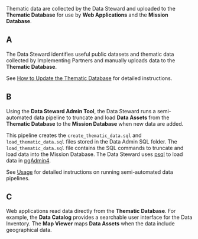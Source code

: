 Thematic data are collected by the Data Steward and uploaded to the **Thematic Database** for use by **Web Applications** and the **Mission Database**.

## A
The Data Steward identifies useful public datasets and thematic data collected by Implementing Partners and manually uploads data to the **Thematic Database**.

See [How to Update the Thematic Database](../../../usage/update-thematicdb.md) for detailed instructions.

## B
Using the **Data Steward Admin Tool**, the Data Steward runs a semi-automated data pipeline to truncate and load **Data Assets** from the **Thematic Database** to the **Mission Database** when new data are added.

This pipeline creates the `create_thematic_data.sql` and `load_thematic_data.sql` files stored in the Data Admin SQL folder. The `load_thematic_data.sql` file contains the SQL commands to truncate and load data into the Mission Database. The Data Steward uses [psql](../../../knowledge/base/psql.md) to load data in [pgAdmin4](../../../knowledge/base/pgAdmin.md).

See [Usage](../../../usage/overview.md) for detailed instructions on running semi-automated data pipelines. 

## C
Web applications read data directly from the **Thematic Database**. For example, the **Data Catalog** provides a searchable user interface for the Data Inventory. The **Map Viewer** maps **Data Assets** when the data include geographical data.
